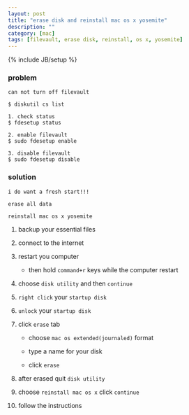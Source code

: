 ```yaml
---
layout: post
title: "erase disk and reinstall mac os x yosemite"
description: ""
category: [mac]
tags: [filevault, erase disk, reinstall, os x, yosemite]
---
```

{% include JB/setup %}

### problem

`can not turn off filevault`

	$ diskutil cs list

	1. check status
	$ fdesetup status

	2. enable filevault
	$ sudo fdesetup enable

	3. disable filevault
	$ sudo fdesetup disable

### solution

`i do want a fresh start!!!`

`erase all data`

`reinstall mac os x yosemite`

1. backup your essential files

1. connect to the internet

1. restart you computer 

	* then hold `command+r` keys while the computer restart

1. choose `disk utility` and then `continue`

1. `right click` your `startup disk`

1. `unlock` your `startup disk`

1. click `erase` tab

	* choose `mac os extended(journaled)` format

	* type a name for your disk

	* click `erase`

1. after erased quit `disk utility`

1. choose `reinstall mac os x` click `continue`

1. follow the instructions
